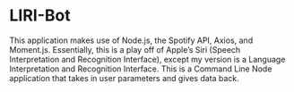 # LIRI-Bot
This application makes use of Node.js, the Spotify API, Axios, and Moment.js. Essentially, this is a play off of Apple’s Siri (Speech Interpretation and Recognition Interface), except my version is a Language Interpretation and Recognition Interface. This is a Command Line Node application that takes in user parameters and gives data back.
